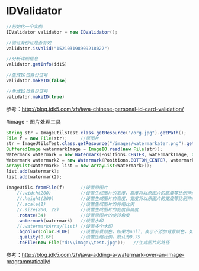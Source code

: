 ﻿# IDValidator

```java
//初始化一个实例
IDValidator validator = new IDValidator();

//验证身份证是否有效
validator.isValid("152103198909218022")

//分析详细信息
validator.getInfo(id15)

//生成18位身份证号
validator.makeID(false)

//生成15位身份证号
validator.makeID(true)
```

参考：http://blog.jdk5.com/zh/java-chinese-personal-id-card-validation/

#image - 图片处理工具

```java
String str = ImageUtilsTest.class.getResource("/org.jpg").getPath();
File f = new File(str);		//原图片
str = ImageUtilsTest.class.getResource("/images/watermarkater.png").getPath();	//水印
BufferedImage watermarkImage = ImageIO.read(new File(str));
Watermark watermark = new Watermark(Positions.CENTER, watermarkImage, 0.6f);	//水印居中，透明度0.6
Watermark watermark2 = new Watermark(Positions.BOTTOM_CENTER, watermarkImage, 0.6f);
ArrayList<Watermark> list = new ArrayList<Watermark>();
list.add(watermark);
list.add(watermark2);
			
ImageUtils.fromFile(f)		//设置原图片
	//.width(200)			//设置生成图片的宽度，高度将以原图片的高度等比例伸缩
	//.height(200)			//设置生成图片的高度，宽度将以原图片的宽度等比例伸缩
	//.scale(1)				//设置生成图片的伸缩比例
	//.size(200, 22)		//设置生成图片的宽度和高度
	.rotate(34)				//设置原图片的旋转角度
	.watermark(watermark)	//设置水印
	//.watermarkArray(list)	//设置多个水印
	.bgcolor(Color.BLUE)	//设置背景颜色，如果为null，表示不添加背景颜色，如果图片为png，为透明颜色
	.quality(0.6f)			//设置压缩比例，默认为0.75
	.toFile(new File("d:\\image\\test.jpg"));	//生成图片的路径
```

参考：http://blog.jdk5.com/zh/java-adding-a-watermark-over-an-image-programmatically/